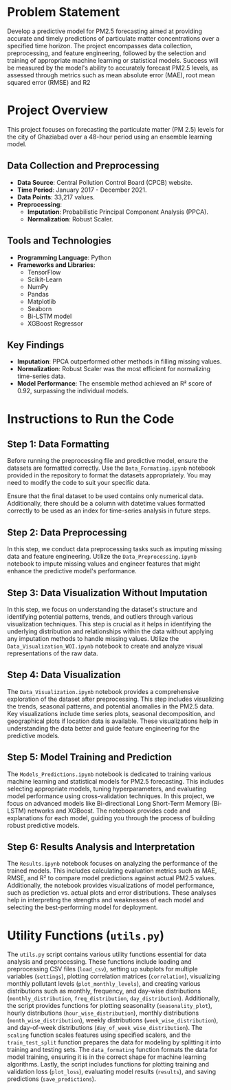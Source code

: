 # Problem Statement 
Develop a predictive model for PM2.5 forecasting aimed at providing accurate and timely predictions of particulate matter concentrations over a specified time horizon. The project encompasses data collection, preprocessing, and feature engineering, followed by the selection and training of appropriate machine learning or statistical models. Success will be measured by the model's ability to accurately forecast PM2.5 levels, as assessed through metrics such as mean absolute error (MAE), root mean squared error (RMSE) and R2

# Project Overview

This project focuses on forecasting the particulate matter (PM 2.5) levels for the city of Ghaziabad over a 48-hour period using an ensemble learning model.

## Data Collection and Preprocessing

- **Data Source**: Central Pollution Control Board (CPCB) website.
- **Time Period**: January 2017 - December 2021.
- **Data Points**: 33,217 values.
- **Preprocessing**:
  - **Imputation**: Probabilistic Principal Component Analysis (PPCA).
  - **Normalization**: Robust Scaler.

## Tools and Technologies

- **Programming Language**: Python
- **Frameworks and Libraries**:
  - TensorFlow
  - Scikit-Learn
  - NumPy
  - Pandas
  - Matplotlib
  - Seaborn
  - Bi-LSTM model
  - XGBoost Regressor

## Key Findings

- **Imputation**: PPCA outperformed other methods in filling missing values.
- **Normalization**: Robust Scaler was the most efficient for normalizing time-series data.
- **Model Performance**: The ensemble method achieved an R² score of 0.92, surpassing the individual models.

# Instructions to Run the Code

## Step 1: Data Formatting

Before running the preprocessing file and predictive model, ensure the datasets are formatted correctly. Use the `Data_Formating.ipynb` notebook provided in the repository to format the datasets appropriately. You may need to modify the code to suit your specific data. 

Ensure that the final dataset to be used contains only numerical data. Additionally, there should be a column with datetime values formatted correctly to be used as an index for time-series analysis in future steps.

## Step 2: Data Preprocessing

In this step, we conduct data preprocessing tasks such as imputing missing data and feature engineering. Utilize the `Data_Preprocessing.ipynb` notebook to impute missing values and engineer features that might enhance the predictive model's performance.

## Step 3: Data Visualization Without Imputation

In this step, we focus on understanding the dataset's structure and identifying potential patterns, trends, and outliers through various visualization techniques. This step is crucial as it helps in identifying the underlying distribution and relationships within the data without applying any imputation methods to handle missing values. Utilize the `Data_Visualization_WOI.ipynb` notebook to create and analyze visual representations of the raw data.

## Step 4: Data Visualization

The `Data_Visualization.ipynb` notebook provides a comprehensive exploration of the dataset after preprocessing. This step includes visualizing the trends, seasonal patterns, and potential anomalies in the PM2.5 data. Key visualizations include time series plots, seasonal decomposition, and geographical plots if location data is available. These visualizations help in understanding the data better and guide feature engineering for the predictive models.

## Step 5: Model Training and Prediction

The `Models_Predictions.ipynb` notebook is dedicated to training various machine learning and statistical models for PM2.5 forecasting. This includes selecting appropriate models, tuning hyperparameters, and evaluating model performance using cross-validation techniques. In this project, we focus on advanced models like Bi-directional Long Short-Term Memory (Bi-LSTM) networks and XGBoost. The notebook provides code and explanations for each model, guiding you through the process of building robust predictive models.

## Step 6: Results Analysis and Interpretation

The `Results.ipynb` notebook focuses on analyzing the performance of the trained models. This includes calculating evaluation metrics such as MAE, RMSE, and R² to compare model predictions against actual PM2.5 values. Additionally, the notebook provides visualizations of model performance, such as prediction vs. actual plots and error distributions. These analyses help in interpreting the strengths and weaknesses of each model and selecting the best-performing model for deployment.

# Utility Functions (`utils.py`)

The `utils.py` script contains various utility functions essential for data analysis and preprocessing. These functions include loading and preprocessing CSV files (`load_csv`), setting up subplots for multiple variables (`settings`), plotting correlation matrices (`correlation`), visualizing monthly pollutant levels (`plot_monthly_levels`), and creating various distributions such as monthly, frequency, and day-wise distributions (`monthly_distribution`, `freq_distribution`, `day_distribution`). Additionally, the script provides functions for plotting seasonality (`seasonality_plot`), hourly distributions (`hour_wise_distribution`), monthly distributions (`month_wise_distribution`), weekly distributions (`week_wise_distribution`), and day-of-week distributions (`day_of_week_wise_distribution`). The `scaling` function scales features using specified scalers, and the `train_test_split` function prepares the data for modeling by splitting it into training and testing sets. The `data_formating` function formats the data for model training, ensuring it is in the correct shape for machine learning algorithms. Lastly, the script includes functions for plotting training and validation loss (`plot_loss`), evaluating model results (`results`), and saving predictions (`save_predictions`).
